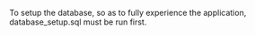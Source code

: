 To setup the database, so as to fully experience the application, database_setup.sql must be run first.